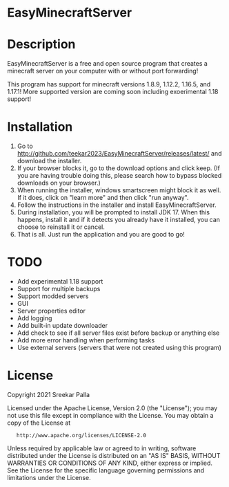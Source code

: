 # EasyMinecraftServer

# Description
EasyMinecraftServer is a free and open source program that creates a minecraft server on your computer with or without port forwarding!

This program has support for minecraft versions 1.8.9, 1.12.2, 1.16.5, and 1.17.1! More supported version are coming soon including exoerimental 1.18 support!

# Installation
1. Go to http://github.com/teekar2023/EasyMinecraftServer/releases/latest/ and download the installer.
2. If your browser blocks it, go to the download options and click keep. (If you are having trouble doing this, please search how to bypass blocked downloads on your browser.)
3. When running the installer, windows smartscreen might block it as well. If it does, click on "learn more" and then click "run anyway".
4. Follow the instructions in the installer and install EasyMinecraftServer.
5. During installation, you will be prompted to install JDK 17. When this happens, install it and if it detects you already have it installed, you can choose to reinstall it or cancel.
6. That is all. Just run the application and you are good to go!

# TODO
* Add experimental 1.18 support
* Support for multiple backups
* Support modded servers
* GUI
* Server properties editor
* Add logging
* Add built-in update downloader
* Add check to see if all server files exist before backup or anything else
* Add more error handling when performing tasks
* Use external servers (servers that were not created using this program)

# License
Copyright 2021 Sreekar Palla

   Licensed under the Apache License, Version 2.0 (the "License");
   you may not use this file except in compliance with the License.
   You may obtain a copy of the License at

       http://www.apache.org/licenses/LICENSE-2.0

   Unless required by applicable law or agreed to in writing, software
   distributed under the License is distributed on an "AS IS" BASIS,
   WITHOUT WARRANTIES OR CONDITIONS OF ANY KIND, either express or implied.
   See the License for the specific language governing permissions and
   limitations under the License.